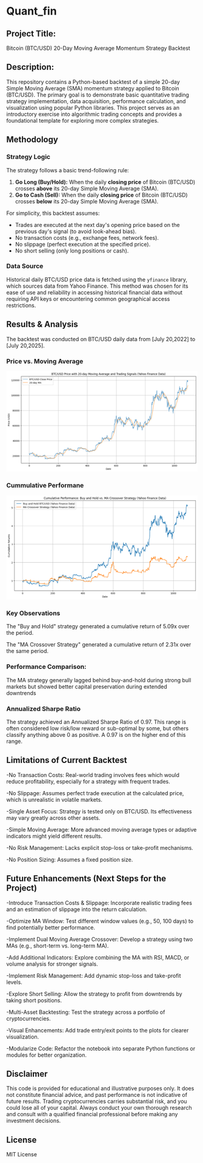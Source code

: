 # Quant_fin
## Project Title:

Bitcoin (BTC/USD) 20-Day Moving Average Momentum Strategy Backtest

## Description: 

This repository contains a Python-based backtest of a simple 20-day Simple Moving Average (SMA) momentum strategy applied to Bitcoin (BTC/USD). The primary goal is to demonstrate basic quantitative trading strategy implementation, data acquisition, performance calculation, and visualization using popular Python libraries.
This project serves as an introductory exercise into algorithmic trading concepts and provides a foundational template for exploring more complex strategies.

## Methodology

### Strategy Logic

The strategy follows a basic trend-following rule:
1.  **Go Long (Buy/Hold):** When the daily **closing price** of Bitcoin (BTC/USD) crosses **above** its 20-day Simple Moving Average (SMA).
2.  **Go to Cash (Sell):** When the daily **closing price** of Bitcoin (BTC/USD) crosses **below** its 20-day Simple Moving Average (SMA).

For simplicity, this backtest assumes:
* Trades are executed at the next day's opening price based on the previous day's signal (to avoid look-ahead bias).
* No transaction costs (e.g., exchange fees, network fees).
* No slippage (perfect execution at the specified price).
* No short selling (only long positions or cash).

### Data Source

Historical daily BTC/USD price data is fetched using the `yfinance` library, which sources data from Yahoo Finance. This method was chosen for its ease of use and reliability in accessing historical financial data without requiring API keys or encountering common geographical access restrictions.

## Results & Analysis

The backtest was conducted on BTC/USD daily data from [July 20,2022] to [July 20,2025].

### Price vs. Moving Average

![BTC Price vs MA Plot](https://raw.githubusercontent.com/AryanC2576/Quant_fin/refs/heads/main/price_ma_plot.png)

### Cummulative Performane

![Cummulative Performance Plot](https://raw.githubusercontent.com/AryanC2576/Quant_fin/refs/heads/main/cummulative_performance_plot.png)

### Key Observations

The "Buy and Hold" strategy generated a cumulative return of 5.09x over the period.

The "MA Crossover Strategy" generated a cumulative return of 2.31x over the same period.

### Performance Comparison: 
The MA strategy generally lagged behind buy-and-hold during strong bull markets but showed better capital preservation during extended downtrends

### Annualized Sharpe Ratio

The strategy achieved an Annualized Sharpe Ratio of 0.97. This range is often considered low risk/low reward or sub-optimal by some, but others classify anything above 0 as positive. A 0.97 is on the higher end of this range.

## Limitations of Current Backtest
-No Transaction Costs: Real-world trading involves fees which would reduce profitability, especially for a strategy with frequent trades.

-No Slippage: Assumes perfect trade execution at the calculated price, which is unrealistic in volatile markets.

-Single Asset Focus: Strategy is tested only on BTC/USD. Its effectiveness may vary greatly across other assets.

-Simple Moving Average: More advanced moving average types or adaptive indicators might yield different results.

-No Risk Management: Lacks explicit stop-loss or take-profit mechanisms.

-No Position Sizing: Assumes a fixed position size.

## Future Enhancements (Next Steps for the Project)
-Introduce Transaction Costs & Slippage: Incorporate realistic trading fees and an estimation of slippage into the return calculation.

-Optimize MA Window: Test different window values (e.g., 50, 100 days) to find potentially better performance.

-Implement Dual Moving Average Crossover: Develop a strategy using two MAs (e.g., short-term vs. long-term MA).

-Add Additional Indicators: Explore combining the MA with RSI, MACD, or volume analysis for stronger signals.

-Implement Risk Management: Add dynamic stop-loss and take-profit levels.

-Explore Short Selling: Allow the strategy to profit from downtrends by taking short positions.

-Multi-Asset Backtesting: Test the strategy across a portfolio of cryptocurrencies.

-Visual Enhancements: Add trade entry/exit points to the plots for clearer visualization.

-Modularize Code: Refactor the notebook into separate Python functions or modules for better organization.

## Disclaimer

This code is provided for educational and illustrative purposes only. It does not constitute financial advice, and past performance is not indicative of future results. Trading cryptocurrencies carries substantial risk, and you could lose all of your capital. Always conduct your own thorough research and consult with a qualified financial professional before making any investment decisions.

## License

MIT License 
